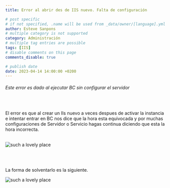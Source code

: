 ```yaml
---
title: Error al abrir des de IIS nuevo. Falta de configuración

# post specific
# if not specified, .name will be used from _data/owner/[language].yml
author: Esteve Sanpons
# multiple category is not supported
category: Administración
# multiple tag entries are possible
tags: [IIS]
# disable comments on this page
comments_disable: true

# publish date
date: 2023-04-14 14:00:00 +0200
---
```


<!-- outline-start -->

###### Este error es dado al ejecutar BC sin configurar el servidor

<br>
<!-- outline-end -->

El error es que al crear un IIs nuevo a veces despues de activar la instancia e intentar entrar en BC nos dice que la hora esta equivocada y por muchas configuraciones de Servidor o Servicio hagas continua diciendo que esta la hora incorrecta.
<br><br>

![such a lovely place](:error-al-abrir-des-de-un-iis-nuevo-falta-de-configuracion-imagen001.png)

<br><br>

La forma de solventarlo es la siguiente.

![such a lovely place](:error-al-abrir-des-de-un-iis-nuevo-falta-de-configuracion-imagen002.png)
